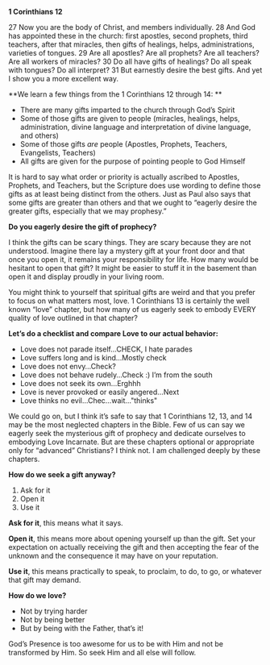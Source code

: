 **1 Corinthians 12**

27 Now you are the body of Christ, and members individually. 28 And God has appointed these in the church: first apostles, second prophets, third teachers, after that miracles, then gifts of healings, helps, administrations, varieties of tongues. 29 Are all apostles? Are all prophets? Are all teachers? Are all workers of miracles? 30 Do all have gifts of healings? Do all speak with tongues? Do all interpret? 31 But earnestly desire the best gifts. And yet I show you a more excellent way.

**We learn a few things from the 1 Corinthians 12 through 14: **

- There are many gifts imparted to the church through God’s Spirit
- Some of those gifts are given to people (miracles, healings, helps, administration, divine language and interpretation of divine language, and others)
- Some of those gifts *are* people (Apostles, Prophets, Teachers, Evangelists, Teachers)
- All gifts are given for the purpose of pointing people to God Himself

It is hard to say what order or priority is actually ascribed to Apostles, Prophets, and Teachers, but the Scripture does use wording to define those gifts as at least being distinct from the others. Just as Paul also says that some gifts are greater than others and that we ought to “eagerly desire the greater gifts, especially that we may prophesy.”

**Do you eagerly desire the gift of prophecy?**

I think the gifts can be scary things. They are scary because they are not understood. Imagine there lay a mystery gift at your front door and that once you open it, it remains your responsibility for life. How many would be hesitant to open that gift? It might be easier to stuff it in the basement than open it and display proudly in your living room.

You might think to yourself that spiritual gifts are weird and that you prefer to focus on what matters most, love. 1 Corinthians 13 is certainly the well known “love” chapter, but how many of us eagerly seek to embody EVERY quality of love outlined in that chapter?

**Let’s do a checklist and compare Love to our actual behavior:**

- Love does not parade itself...CHECK, I hate parades
- Love suffers long and is kind...Mostly check
- Love does not envy…Check?
- Love does not behave rudely…Check :) I’m from the south
- Love does not seek its own…Erghhh
- Love is never provoked or easily angered…Next
- Love thinks no evil…Chec…wait…"thinks"

We could go on, but I think it’s safe to say that 1 Corinthians 12, 13, and 14 may be the most neglected chapters in the Bible. Few of us can say we eagerly seek the mysterious gift of prophecy and dedicate ourselves to embodying Love Incarnate. But are these chapters optional or appropriate only for “advanced” Christians? I think not. I am challenged deeply by these chapters.

**How do we seek a gift anyway?**
1. Ask for it
2. Open it
3. Use it

**Ask for it**, this means what it says.

**Open it**, this means more about opening yourself up than the gift. Set your expectation on actually receiving the gift and then accepting the fear of the unknown and the consequence it may have on your reputation.

**Use it**, this means practically to speak, to proclaim, to do, to go, or whatever that gift may demand.

**How do we love?**

- Not by trying harder
- Not by being better
- But by being with the Father, that’s it!

God’s Presence is too awesome for us to be with Him and not be transformed by Him. So seek Him and all else will follow.